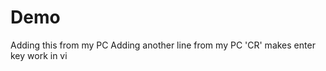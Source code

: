 # Demo
Adding this from my PC<CR>
Adding another line from my PC<CR>
'CR' makes enter key work in vi
